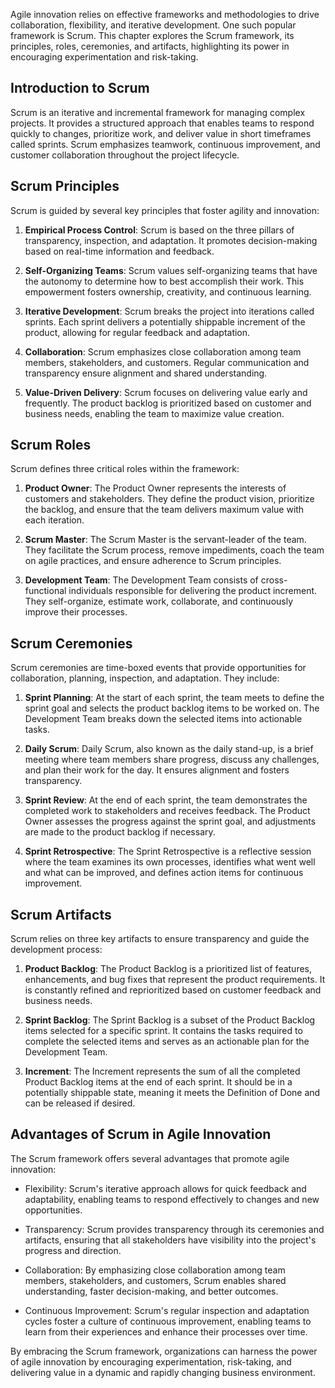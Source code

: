 
Agile innovation relies on effective frameworks and methodologies to drive collaboration, flexibility, and iterative development. One such popular framework is Scrum. This chapter explores the Scrum framework, its principles, roles, ceremonies, and artifacts, highlighting its power in encouraging experimentation and risk-taking.

Introduction to Scrum
---------------------

Scrum is an iterative and incremental framework for managing complex projects. It provides a structured approach that enables teams to respond quickly to changes, prioritize work, and deliver value in short timeframes called sprints. Scrum emphasizes teamwork, continuous improvement, and customer collaboration throughout the project lifecycle.

Scrum Principles
----------------

Scrum is guided by several key principles that foster agility and innovation:

1. **Empirical Process Control**: Scrum is based on the three pillars of transparency, inspection, and adaptation. It promotes decision-making based on real-time information and feedback.

2. **Self-Organizing Teams**: Scrum values self-organizing teams that have the autonomy to determine how to best accomplish their work. This empowerment fosters ownership, creativity, and continuous learning.

3. **Iterative Development**: Scrum breaks the project into iterations called sprints. Each sprint delivers a potentially shippable increment of the product, allowing for regular feedback and adaptation.

4. **Collaboration**: Scrum emphasizes close collaboration among team members, stakeholders, and customers. Regular communication and transparency ensure alignment and shared understanding.

5. **Value-Driven Delivery**: Scrum focuses on delivering value early and frequently. The product backlog is prioritized based on customer and business needs, enabling the team to maximize value creation.

Scrum Roles
-----------

Scrum defines three critical roles within the framework:

1. **Product Owner**: The Product Owner represents the interests of customers and stakeholders. They define the product vision, prioritize the backlog, and ensure that the team delivers maximum value with each iteration.

2. **Scrum Master**: The Scrum Master is the servant-leader of the team. They facilitate the Scrum process, remove impediments, coach the team on agile practices, and ensure adherence to Scrum principles.

3. **Development Team**: The Development Team consists of cross-functional individuals responsible for delivering the product increment. They self-organize, estimate work, collaborate, and continuously improve their processes.

Scrum Ceremonies
----------------

Scrum ceremonies are time-boxed events that provide opportunities for collaboration, planning, inspection, and adaptation. They include:

1. **Sprint Planning**: At the start of each sprint, the team meets to define the sprint goal and selects the product backlog items to be worked on. The Development Team breaks down the selected items into actionable tasks.

2. **Daily Scrum**: Daily Scrum, also known as the daily stand-up, is a brief meeting where team members share progress, discuss any challenges, and plan their work for the day. It ensures alignment and fosters transparency.

3. **Sprint Review**: At the end of each sprint, the team demonstrates the completed work to stakeholders and receives feedback. The Product Owner assesses the progress against the sprint goal, and adjustments are made to the product backlog if necessary.

4. **Sprint Retrospective**: The Sprint Retrospective is a reflective session where the team examines its own processes, identifies what went well and what can be improved, and defines action items for continuous improvement.

Scrum Artifacts
---------------

Scrum relies on three key artifacts to ensure transparency and guide the development process:

1. **Product Backlog**: The Product Backlog is a prioritized list of features, enhancements, and bug fixes that represent the product requirements. It is constantly refined and reprioritized based on customer feedback and business needs.

2. **Sprint Backlog**: The Sprint Backlog is a subset of the Product Backlog items selected for a specific sprint. It contains the tasks required to complete the selected items and serves as an actionable plan for the Development Team.

3. **Increment**: The Increment represents the sum of all the completed Product Backlog items at the end of each sprint. It should be in a potentially shippable state, meaning it meets the Definition of Done and can be released if desired.

Advantages of Scrum in Agile Innovation
---------------------------------------

The Scrum framework offers several advantages that promote agile innovation:

* Flexibility: Scrum's iterative approach allows for quick feedback and adaptability, enabling teams to respond effectively to changes and new opportunities.

* Transparency: Scrum provides transparency through its ceremonies and artifacts, ensuring that all stakeholders have visibility into the project's progress and direction.

* Collaboration: By emphasizing close collaboration among team members, stakeholders, and customers, Scrum enables shared understanding, faster decision-making, and better outcomes.

* Continuous Improvement: Scrum's regular inspection and adaptation cycles foster a culture of continuous improvement, enabling teams to learn from their experiences and enhance their processes over time.

By embracing the Scrum framework, organizations can harness the power of agile innovation by encouraging experimentation, risk-taking, and delivering value in a dynamic and rapidly changing business environment.
